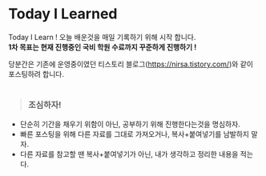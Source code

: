 # Today I Learned
Today I Learn ! 오늘 배운것을 매일 기록하기 위해 시작 합니다.   
**1차 목표는 현재 진행중인 국비 학원 수료까지 꾸준하게 진행하기 !**

당분간은 기존에 운영중이였던 티스토리 블로그(<https://nirsa.tistory.com/>)와 같이 포스팅하려 합니다. 

#
>  ### 조심하자!
* 단순히 기간을 채우기 위함이 아닌, 공부하기 위해 진행한다는것을 명심하자.
* 빠른 포스팅을 위해 다른 자료를 그대로 가져오거나, 복사+붙여넣기를 남발하지 말자.
* 다른 자료를 참고할 땐 복사+붙여넣기가 아닌, 내가 생각하고 정리한 내용을 적는다.
